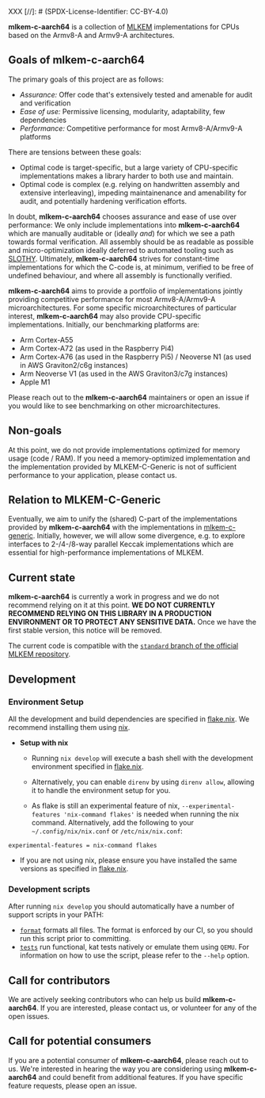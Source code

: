 XXX
[//]: # (SPDX-License-Identifier: CC-BY-4.0)

**mlkem-c-aarch64** is a collection of [MLKEM](https://doi.org/10.6028/NIST.FIPS.203.ipd) implementations for CPUs based on the Armv8-A and Armv9-A architectures.

## Goals of mlkem-c-aarch64

The primary goals of this project are as follows:
- _Assurance:_ Offer code that's extensively tested and amenable for audit and verification
- _Ease of use:_ Permissive licensing, modularity, adaptability, few dependencies
- _Performance:_ Competitive performance for most Armv8-A/Armv9-A platforms

There are tensions between these goals:
- Optimal code is target-specific, but a large variety of CPU-specific implementations makes a library harder to both use and maintain.
- Optimal code is complex (e.g. relying on handwritten assembly and extensive interleaving), impeding maintainenance and
  amenability for audit, and potentially hardening verification efforts.

In doubt, **mlkem-c-aarch64** chooses assurance and ease of use over performance: We only include implementations into **mlkem-c-aarch64** which are manually auditable or (ideally _and_) for which we see a path towards formal verification. All assembly should be as readable as possible and micro-optimization ideally deferred to automated tooling such as [SLOTHY](https://slothy-optimizer.github.io/slothy/). Ultimately, **mlkem-c-aarch64** strives for constant-time implementations for which the C-code is, at minimum, verified to be free of undefined behaviour, and where all assembly is functionally verified.

**mlkem-c-aarch64** aims to provide a portfolio of implementations jointly providing competitive performance for most Armv8-A/Armv9-A microarchitectures. For some specific microarchitectures of particular interest, **mlkem-c-aarch64** may also provide CPU-specific implementations. Initially, our benchmarking platforms are:
- Arm Cortex-A55
- Arm Cortex-A72 (as used in the Raspberry Pi4)
- Arm Cortex-A76 (as used in the Raspberry Pi5) / Neoverse N1 (as used in AWS Graviton2/c6g instances)
- Arm Neoverse V1 (as used in the AWS Graviton3/c7g instances)
- Apple M1

Please reach out to the **mlkem-c-aarch64** maintainers or open an issue if you would like to see benchmarking on other microarchitectures.

## Non-goals

At this point, we do not provide implementations optimized for memory usage (code / RAM). If you need a memory-optimized implementation and the implementation provided by MLKEM-C-Generic is not of sufficient performance to your application, please contact us.

## Relation to MLKEM-C-Generic

Eventually, we aim to unify the (shared) C-part of the implementations provided by **mlkem-c-aarch64** with the implementations in [mlkem-c-generic](https://github.com/pq-code-package/mlkem-c-generic). Initially, however, we will allow some divergence, e.g. to explore interfaces to 2-/4-/8-way parallel Keccak implementations which are essential for high-performance implementations of MLKEM.


## Current state

**mlkem-c-aarch64** is currently a work in progress and we do not recommend relying on it at this point.
**WE DO NOT CURRENTLY RECOMMEND RELYING ON THIS LIBRARY IN A PRODUCTION ENVIRONMENT OR TO PROTECT ANY SENSITIVE DATA.**
Once we have the first stable version, this notice will be removed.

The current code is compatible with the [`standard` branch of the official MLKEM repository](https://github.com/pq-crystals/kyber/tree/standard).


## Development

### Environment Setup

All the development and build dependencies are specified in [flake.nix](flake.nix). We recommend installing them using [nix](https://nixos.org/download/).

- **Setup with nix**
    - Running `nix develop` will execute a bash shell with the development environment specified in [flake.nix](flake.nix).
    - Alternatively, you can enable `direnv` by using `direnv allow`, allowing it to handle the environment setup for you.

    - As flake is still an experimental feature of nix, `--experimental-features 'nix-command flakes'` is needed when running the nix command. Alternatively, add the following to your `~/.config/nix/nix.conf` or `/etc/nix/nix.conf`:
```
experimental-features = nix-command flakes
```

- If you are not using nix, please ensure you have installed the same versions as specified in [flake.nix](flake.nix).

### Development scripts
After running `nix develop` you should automatically have a number of support scripts in your PATH:

- [`format`](scripts/format) formats all files. The format is enforced by our CI, so you should run this script prior to committing.
- [`tests`](scripts/tests) run functional, kat tests natively or emulate them using `QEMU`. For information on how to use the script, please refer to the `--help` option.

## Call for contributors

We are actively seeking contributors who can help us build **mlkem-c-aarch64**.
If you are interested, please contact us, or volunteer for any of the open issues.

## Call for potential consumers

If you are a potential consumer of **mlkem-c-aarch64**, please reach out to us.
We're interested in hearing the way you are considering using **mlkem-c-aarch64** and could benefit from additional features.
If you have specific feature requests, please open an issue.
